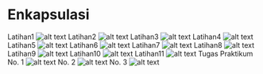 # Enkapsulasi
Latihan1
![alt text](https://github.com/Raditya44/Jobsheet1/blob/master/latihan1.PNG)
Latihan2
![alt text](https://github.com/Raditya44/Jobsheet1/blob/master/Latihan2.PNG)
Latihan3
![alt text](https://github.com/Raditya44/Jobsheet1/blob/master/latihan3.PNG)
Latihan4
![alt text](https://github.com/Raditya44/Jobsheet1/blob/master/latihan4.PNG)
Latihan5
![alt text](https://github.com/Raditya44/Jobsheet1/blob/master/Latihan5.PNG)
Latihan6
![alt text](https://github.com/Raditya44/Jobsheet1/blob/master/latihan6.PNG)
Latihan7
![alt text](https://github.com/Raditya44/Jobsheet1/blob/master/latihan7.PNG)
Latihan8
![alt text](https://github.com/Raditya44/Jobsheet1/blob/master/latihan8.PNG)
Latihan9
![alt text](https://github.com/Raditya44/Jobsheet1/blob/master/latihan9.PNG)
Latihan10
![alt text](https://github.com/Raditya44/Jobsheet1/blob/master/latihan10.PNG)
Latihan11
![alt text](https://github.com/Raditya44/Jobsheet1/blob/master/latihan11.PNG)
Tugas Praktikum
No. 1
![alt text](https://github.com/Raditya44/Jobsheet1/blob/master/TP1.PNG)
No. 2
![alt text](https://github.com/Raditya44/Jobsheet1/blob/master/TP2.PNG)
No. 3
![alt text](https://github.com/Raditya44/Jobsheet1/blob/master/TP3.PNG)
